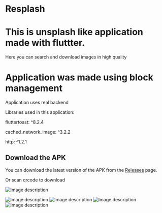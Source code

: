 # Resplash
# This is unsplash like application made with fluttter.

Here you can search and download images in high quality 

# Application was made using block management

Application uses real backend


Libraries used in this application:

fluttertoast: ^8.2.4

cached_network_image: ^3.2.2

http: ^1.2.1




## Download the APK

You can download the latest version of the APK from the [Releases](app-release.apk) page.

Or scan qrcode to download

![Image description](images/download.png)



![Image description](images/Screenshot_20240601_104316.png)
![Image description](images/Screenshot_20240601_104359.png)
![Image description](images/Screenshot_20240601_104433.png)
![Image description](images/Screenshot_20240601_104454.png)






